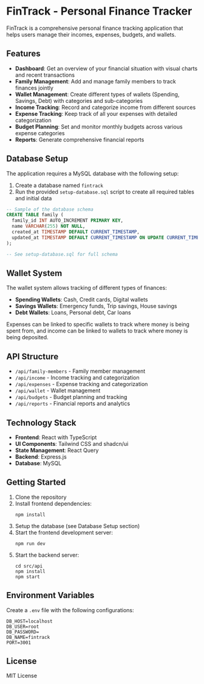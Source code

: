 
# FinTrack - Personal Finance Tracker

FinTrack is a comprehensive personal finance tracking application that helps users manage their incomes, expenses, budgets, and wallets.

## Features

- **Dashboard**: Get an overview of your financial situation with visual charts and recent transactions
- **Family Management**: Add and manage family members to track finances jointly
- **Wallet Management**: Create different types of wallets (Spending, Savings, Debt) with categories and sub-categories
- **Income Tracking**: Record and categorize income from different sources
- **Expense Tracking**: Keep track of all your expenses with detailed categorization
- **Budget Planning**: Set and monitor monthly budgets across various expense categories
- **Reports**: Generate comprehensive financial reports

## Database Setup

The application requires a MySQL database with the following setup:

1. Create a database named `fintrack`
2. Run the provided `setup-database.sql` script to create all required tables and initial data

```sql
-- Sample of the database schema
CREATE TABLE family (
  family_id INT AUTO_INCREMENT PRIMARY KEY,
  name VARCHAR(255) NOT NULL,
  created_at TIMESTAMP DEFAULT CURRENT_TIMESTAMP,
  updated_at TIMESTAMP DEFAULT CURRENT_TIMESTAMP ON UPDATE CURRENT_TIMESTAMP
);

-- See setup-database.sql for full schema
```

## Wallet System

The wallet system allows tracking of different types of finances:

- **Spending Wallets**: Cash, Credit cards, Digital wallets
- **Savings Wallets**: Emergency funds, Trip savings, House savings
- **Debt Wallets**: Loans, Personal debt, Car loans

Expenses can be linked to specific wallets to track where money is being spent from, and income can be linked to wallets to track where money is being deposited.

## API Structure

- `/api/family-members` - Family member management
- `/api/income` - Income tracking and categorization
- `/api/expenses` - Expense tracking and categorization
- `/api/wallet` - Wallet management
- `/api/budgets` - Budget planning and tracking
- `/api/reports` - Financial reports and analytics

## Technology Stack

- **Frontend**: React with TypeScript
- **UI Components**: Tailwind CSS and shadcn/ui
- **State Management**: React Query
- **Backend**: Express.js
- **Database**: MySQL

## Getting Started

1. Clone the repository
2. Install frontend dependencies:
   ```
   npm install
   ```
3. Setup the database (see Database Setup section)
4. Start the frontend development server:
   ```
   npm run dev
   ```
5. Start the backend server:
   ```
   cd src/api
   npm install
   npm start
   ```

## Environment Variables

Create a `.env` file with the following configurations:

```
DB_HOST=localhost
DB_USER=root
DB_PASSWORD=
DB_NAME=fintrack
PORT=3001
```

## License

MIT License
